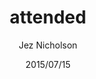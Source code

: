 ---
title: attended #geomob July 2015
date: 2015/07/15
tags: [events]
author: Jez Nicholson
alias: /
time-spent: 4h
---